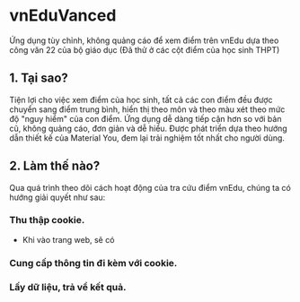 # vnEduVanced
Ứng dụng tùy chỉnh, không quảng cáo để xem điểm trên vnEdu dựa theo công văn 22 của bộ giáo dục (Đã thử ở các cột điểm của học sinh THPT)

## 1. Tại sao?
Tiện lợi cho việc xem điểm của học sinh, tất cả các con điểm đều được chuyển sang điểm trung bình, hiển thị theo môn và theo màu xét theo mức độ "nguy hiểm" của con điểm. Ứng dụng dễ dàng tiếp cận hơn so với bản cũ, không quảng cáo, đơn giản và dễ hiểu. Được phát triển dựa theo hướng dẫn thiết kế của Material You, đem lại trải nghiệm tốt nhất cho người dùng.

## 2. Làm thế nào?
Qua quá trình theo dõi cách hoạt động của tra cứu điểm vnEdu, chúng ta có hướng giải quyết như sau:
### Thu thập cookie.
- Khi vào trang web, sẽ có 
### Cung cấp thông tin đi kèm với cookie.
### Lấy dữ liệu, trả về kết quả.

###
